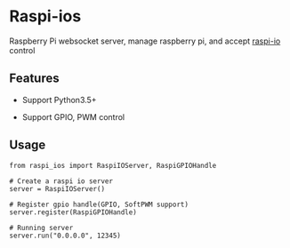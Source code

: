 Raspi-ios 
========
Raspberry Pi websocket server, manage raspberry pi, and accept [raspi-io](https://github.com/amaork/raspi-io) control

## Features

- Support Python3.5+

- Support GPIO, PWM control

## Usage

    from raspi_ios import RaspiIOServer, RaspiGPIOHandle
    
    # Create a raspi io server
    server = RaspiIOServer()
    
    # Register gpio handle(GPIO, SoftPWM support)
    server.register(RaspiGPIOHandle)
    
    # Running server
    server.run("0.0.0.0", 12345)
